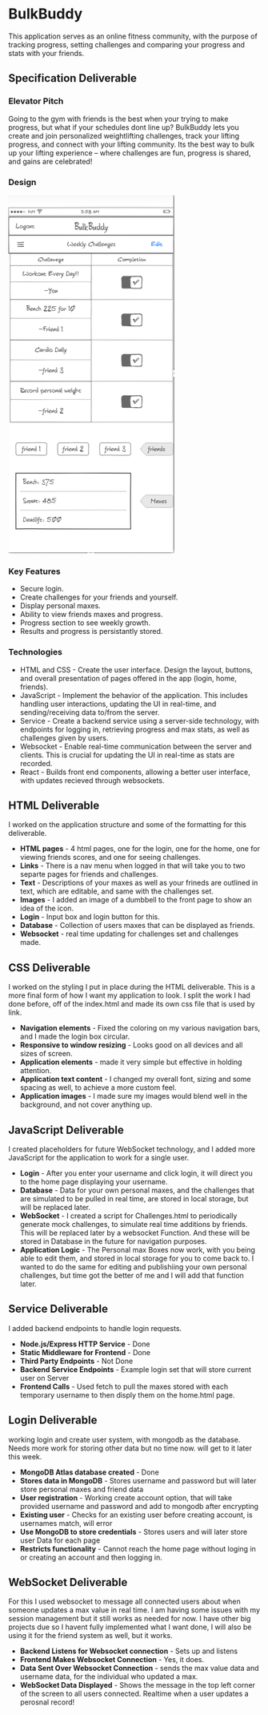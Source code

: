 # BulkBuddy
This application serves as an online fitness community, with the purpose of tracking progress, setting challenges and comparing your progress and stats with your friends.  
## Specification Deliverable
### Elevator Pitch 
Going to the gym with friends is the best when your trying to make progress, but what if your schedules dont line up? BulkBuddy lets you create and join personalized weightlifting challenges, track your lifting progress, and connect with your lifting community. Its the best way to bulk up your lifting experience – where challenges are fun, progress is shared, and gains are celebrated!
### Design
![](Images/Bulkbuddyidea.png)
### Key Features 
* Secure login.
* Create challenges for your friends and yourself.
* Display personal maxes.
* Ability to view friends maxes and progress.
* Progress section to see weekly growth.
* Results and progress is persistantly stored.
### Technologies
* HTML and CSS - Create the user interface. Design the layout, buttons, and overall presentation of pages offered in the app (login, home, friends).
* JavaScript - Implement the behavior of the application. This includes handling user interactions, updating the UI in real-time, and sending/receiving data to/from the server.
* Service - Create a backend service using a server-side technology, with endpoints for logging in, retrieving progress and max stats, as well as challenges given by users.
* Websocket - Enable real-time communication between the server and clients. This is crucial for updating the UI in real-time as stats are recorded.
* React - Builds front end components, allowing a better user interface, with updates recieved through websockets. 

## HTML Deliverable
I worked on the application structure and some of the formatting for this deliverable.
* **HTML pages** - 4 html pages, one for the login, one for the home, one for viewing friends scores, and one for seeing challenges.
* **Links** - There is a nav menu when logged in that will take you to two separte pages for friends and challenges.
* **Text** - Descriptions of your maxes as well as your frineds are outlined in text, which are editable, and same with the challenges set.
* **Images** - I added an image of a dumbbell to the front page to show an idea of the icon.
* **Login** - Input box and login button for this.
* **Database** - Collection of users maxes that can be displayed as friends. 
* **Websocket** - real time updating for challenges set and challenges made.

## CSS Deliverable 
I worked on the styling I put in place during the HTML deliverable. This is a more final form of how I want my application to look. I split the work I had done before, off of the index.html and made its own css file that is used by link.

* **Navigation elements** - Fixed the coloring on my various navigation bars, and I made the login box circular. 
* **Responsive to window resizing** - Looks good on all devices and all sizes of screen.
* **Application elements** - made it very simple but effective in holding attention. 
* **Application text content** - I changed my overall font, sizing and some spacing as well, to achieve a more custom feel.
* **Application images** - I made sure my images would blend well in the background, and not cover anything up.

## JavaScript Deliverable
I created placeholders for future WebSocket technology, and I added more JavaScript for the application to work for a single user. 
* **Login** - After you enter your username and click login, it will direct you to the home page displaying your username.
* **Database** - Data for your own personal maxes, and the challenges that are simulated to be pulled in real time, are stored in local storage, but will be replaced later. 
* **WebSocket** - I created a script for Challenges.html to periodically generate mock challenges, to simulate real time additions by friends. This will be replaced later by a websocket Function. And these will be stored in Database in the future for navigation purposes.
* **Application Logic** - The Personal max Boxes now work, with you being able to edit them, and stored in local storage for you to come back to. I wanted to do the same for editing and publishiing your own personal challenges, but time got the better of me and I will add that function later. 

## Service Deliverable
I added backend endpoints to handle login requests. 
* **Node.js/Express HTTP Service** - Done
* **Static Middleware for Frontend** - Done
* **Third Party Endpoints** - Not Done
* **Backend Service Endpoints** - Example login set that will store current user on Server
* **Frontend Calls** - Used fetch to pull the maxes stored with each temporary username to then disply them on the home.html page. 

## Login Deliverable
working login and create user system, with mongodb as the database. Needs more work for storing other data but no time now. will get to it later this week.
* **MongoDB Atlas database created** - Done  
* **Stores data in MongoDB** - Stores username and password but will later store personal maxes and friend data
* **User registration** - Working create account option, that will take provided username and password and add to mongodb after encrypting
* **Existing user** - Checks for an existing user before creating account, is usernames match, will error
* **Use MongoDB to store credentials** - Stores users and will later store user Data for each page
* **Restricts functionality** - Cannot reach the home page without loging in or creating an account and then logging in.

## WebSocket Deliverable
For this I used websocket to message all connected users about when someone updates a max value in real time. I am having some issues with my session management but it still works as needed for now. I have other big projects due so I havent fully implemented what I want done, I will also be using it for the friend system as well, but it works.
* **Backend Listens for Websocket connection** - Sets up and listens
* **Frontend Makes Websocket Connection** - Yes, it does.
* **Data Sent Over Websocket Connection** - sends the max value data and username data, for the individual who updated a max.
* **WebSocket Data Displayed** - Shows the message in the top left corner of the screen to all users connected. Realtime when a user updates a perosnal record! 
